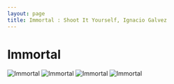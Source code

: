 ```yaml
---
layout: page
title: Immortal : Shoot It Yourself, Ignacio Galvez
---
```


# Immortal

![Immortal](http://assets.farmhouse.co/publishing/1-shoot-it-yourself/images/immortal-1.jpg)
![Immortal](http://assets.farmhouse.co/publishing/1-shoot-it-yourself/images/immortal-2.jpg)
![Immortal](http://assets.farmhouse.co/publishing/1-shoot-it-yourself/images/immortal-3.jpg)
![Immortal](http://assets.farmhouse.co/publishing/1-shoot-it-yourself/images/immortal-4.jpg)
